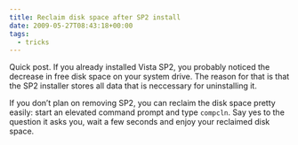 ```yaml
---
title: Reclaim disk space after SP2 install
date: 2009-05-27T08:43:18+00:00
tags:
  - tricks
---
```

Quick post. If you already installed Vista SP2, you probably noticed the decrease in free disk space on your system drive. The reason for that is that the SP2 installer stores all data that is neccessary for uninstalling it.

If you don&#8217;t plan on removing SP2, you can reclaim the disk space pretty easily: start an elevated command prompt and type `compcln`. Say yes to the question it asks you, wait a few seconds and enjoy your reclaimed disk space.
